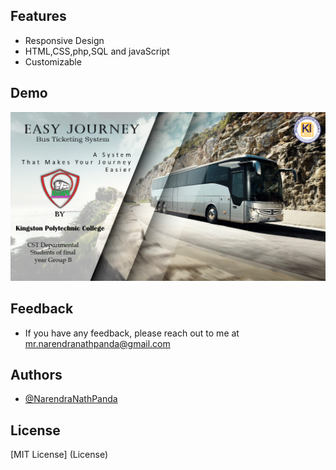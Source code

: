 ## Features
- Responsive Design
- HTML,CSS,php,SQL and javaScript
- Customizable

## Demo
![logo](https://github.com/NarendraNathPanda/Online_Bus_Ticket_Booking_System/blob/master/Easy%20JouRNey.png)

## Feedback
- If you have any feedback, please reach out to me at mr.narendranathpanda@gmail.com

## Authors
- [@NarendraNathPanda](https://github.com/NarendraNathPanda)

## License
[MIT License] (License)
